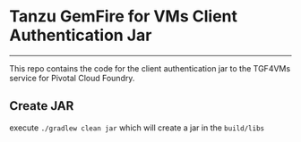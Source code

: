 # Tanzu GemFire for VMs Client Authentication Jar
---

This repo contains the code for the client authentication jar to the TGF4VMs service for Pivotal Cloud Foundry.

## Create JAR
execute `./gradlew clean jar` which will create a jar in the `build/libs`

